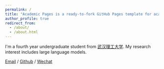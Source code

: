 ```yaml
---
permalink: /
title: "Academic Pages is a ready-to-fork GitHub Pages template for academic personal websites"
author_profile: true
redirect_from: 
  - /about/
  - /about.html
---
```


I'm a fourth year undergraduate student from [武汉理工大学](https://www.whut.edu.cn/). My research interest includes large language models.

[Email](1362386695@qq.com) / [Github](https://github.com/Louis1316) / [Wechat](../images/wechat.png) 

